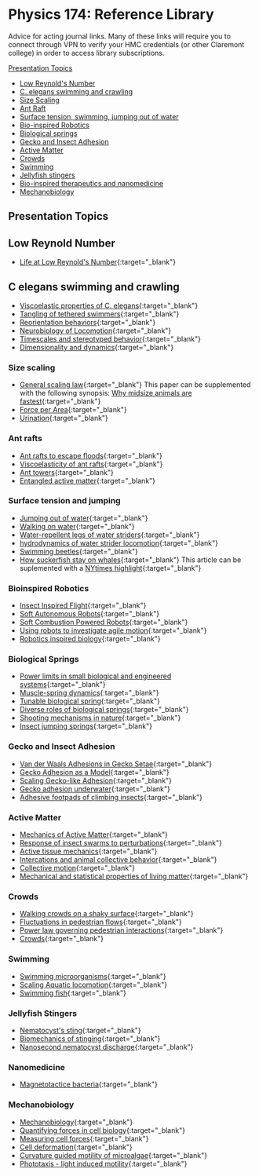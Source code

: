 # Physics 174: Reference Library

Advice for acting journal links. Many of these links will require you to connect through VPN to verify your HMC credentials (or other Claremont college) in order to access library subscriptions. 

[Presentation Topics](#presentation-topics)

+ [Low Reynold's Number](#low-reynold-number)
+ [C. elegans swimming and crawling](#c-elegans-swimming-and-crawling)
+ [Size Scaling](#size-scaling)
+ [Ant Raft](#ant-rafts)
+ [Surface tension, swimming, jumping out of water](#Surface-tension-and-jumping)
+ [Bio-inspired Robotics](#Bioinspired-robotics)
+ [Biological springs](#Biological-springs)
+ [Gecko and Insect Adhesion](#Gecko-and-insect-adhesion)
+ [Active Matter](#Active-matter)
+ [Crowds](#Crowds)
+ [Swimming](#Swimming)
+ [Jellyfish stingers](#Jellyfish-stingers)
+ [Bio-inspired therapeutics and nanomedicine](#Nanomedicine)
+ [Mechanobiology](#Mechanobiology)

## Presentation Topics

## Low Reynold Number
+ [Life at Low Reynold's Number](images/Purcell_AJPhys1977.pdf){:target="_blank"}

## C elegans swimming and crawling
+ [Viscoelastic properties of C. elegans](https://doi.org/10.1073/pnas.1219965110){:target="_blank"}
+ [Tangling of tethered swimmers](https://doi.org/10.1103/PhysRevLett.113.138101){:target="_blank"}
+ [Reorientation behaviors](https://doi.org/10.7554/eLife.17227){:target="_blank"}
+ [Neurobiology of Locomotion](10.1093/biosci/biu058){:target="_blank"}
+ [Timescales and stereotyped behavior](https://doi.org/10.1073/pnas.1007868108){:target="_blank"}
+ [Dimensionality and dynamics](10.1371/journal.pcbi.1000028){:target="_blank"}

### Size scaling
+ [General scaling law](http://www.nature.com/articles/s41559-017-0241-4){:target="_blank"} This paper can be supplemented with the following synopsis: [Why midsize animals are fastest](https://www.sciencemag.org/news/2017/07/why-midsized-animals-are-fastest-earth){:target="_blank"}
+ [Force per Area](https://royalsocietypublishing.org/doi/full/10.1098/rsos.160313){:target="_blank"}
+ [Urination](https://www.pnas.org/content/111/33/11932){:target="_blank"}

### Ant rafts
+ [Ant rafts to escape floods](http://www.pnas.org/cgi/doi/10.1073/pnas.1016658108){:target="_blank"}
+ [Viscoelasticity of ant rafts](https://www.nature.com/articles/nmat4450){:target="_blank"}
+ [Ant towers](http://hu.gatech.edu/wp-content/uploads/2017/07/Hu17-tower.pdf){:target="_blank"}
+ [Entangled active matter](http://link.springer.com/10.1140/epjst/e2015-50264-4){:target="_blank"}

### Surface tension and jumping
+ [Jumping out of water](https://royalsocietypublishing.org/doi/full/10.1098/rsif.2019.0014){:target="_blank"}
+ [Walking on water](https://doi.org/10.1146/annurev.fluid.38.050304.092157){:target="_blank"}
+ [Water-repellent legs of water striders](https://www.nature.com/articles/432036a){:target="_blank"}
+ [hydrodynamics of water strider locomotion](https://www.nature.com/articles/nature01793){:target="_blank"}
+ [Swimming beetles](https://www.jstor.org/stable/1727630){:target="_blank"}
+ [How suckerfish stay on whales](https://jeb.biologists.org/content/223/20/jeb226654){:target="_blank"} This article can be suplemented with a [NYtimes highlight](https://www.nytimes.com/2020/10/29/science/remoras-suckerfish-whales.html?surface=home-discovery-vi-prg&amp;fellback=false&amp;req_id=300488013&amp;algo=identity&amp;imp_id=481468989&amp;action=click&amp;module=Science%20%20Technology&amp;pgtype=Homepage){:target="_blank"}

### Bioinspired Robotics
+ [Insect Inspired Flight](http://science.sciencemag.org/content/340/6132/603){:target="_blank"}
+ [Soft Autonomous Robots](http://www.nature.com/articles/nature19100){:target="_blank"}
+ [Soft Combustion Powered Robots](https://www.sciencemag.org/lookup/doi/10.1126/science.aab0129){:target="_blank"}
+ [Using robots to investigate agile motion](http://www.sciencemag.org/cgi/doi/10.1126/science.1254486){:target="_blank"}
+ [Robotics inspired biology](http://jeb.biologists.org/content/221/7/jeb138438){:target="_blank"}

### Biological Springs
+ [Power limits in small biological and engineered systems](http://www.sciencemag.org/lookup/doi/10.1126/science.aao1082){:target="_blank"}
+ [Muscle-spring dynamics](http://rspb.royalsocietypublishing.org/lookup/doi/10.1098/rspb.2016.1561){:target="_blank"}
+ [Tunable biological spring](http://www.royalsocietypublishing.org/doi/10.1098/rspb.2018.2764){:target="_blank"}
+ [Diverse roles of biological springs](http://jeb.biologists.org/cgi/doi/10.1242/jeb.038588){:target="_blank"}
+ [Shooting mechanisms in nature](http://dx.plos.org/10.1371/journal.pone.0158277){:target="_blank"}
+ [Insect jumping springs](http://www.sciencedirect.com/science/article/pii/S0960982217315336){:target="_blank"}

### Gecko and Insect Adhesion
+ [Van der Waals Adhesions in Gecko Setae](http://www.pnas.org/cgi/doi/10.1073/pnas.192252799){:target="_blank"}
+ [Gecko Adhesion as a Model](https://doi.org/10.1146/annurev-ecolsys-120213-091839){:target="_blank"}
+ [Scaling Gecko-like Adhesion](https://onlinelibrary.wiley.com/doi/abs/10.1002/adma.201104191){:target="_blank"}
+ [Gecko adhesion underwater](http://www.pnas.org/cgi/doi/10.1073/pnas.1219317110){:target="_blank"}
+ [Adhesive footpads of climbing insects](https://royalsocietypublishing.org/doi/10.1098/rsif.2016.0371){:target="_blank"}

### Active Matter
+ [Mechanics of Active Matter](https://doi.org/10.1146/annurev-conmatphys-070909-104101){:target="_blank"}
+ [Response of insect swarms to perturbations](https://royalsocietypublishing.org/doi/10.1098/rsif.2018.0739){:target="_blank"}
+ [Active tissue mechanics](http://www.nature.com/articles/s41578-018-0066-z){:target="_blank"}
+ [Intercations and animal collective behavior](http://www.pnas.org/cgi/doi/10.1073/pnas.0711437105){:target="_blank"}
+ [Collective motion](http://www.sciencedirect.com/science/article/pii/S0370157312000968){:target="_blank"}
+ [Mechanical and statistical properties of living matter](https://journals.aps.org/rmp/abstract/10.1103/RevModPhys.85.1143){:target="_blank"}

### Crowds
+ [Walking crowds on a shaky surface](https://royalsocietypublishing.org/doi/10.1098/rsbl.2018.0564){:target="_blank"}
+ [Fluctuations in pedestrian flows](https://link.aps.org/doi/10.1103/PhysRevE.95.032316){:target="_blank"}
+ [Power law governing pedestrian interactions](https://link.aps.org/doi/10.1103/PhysRevLett.113.238701){:target="_blank"}
+ [Crowds](https://doi.org/10.1126/science.aat9891){:target="_blank"}

### Swimming
+ [Swimming microorganisms](http://stacks.iop.org/0034-4885/72/i=9/a=096601?key=crossref.736a5c13368e75b7395f94099aead8e4){:target="_blank"}
+ [Scaling Aquatic locomotion](http://www.nature.com/articles/nphys3078){:target="_blank"}
+ [Swimming fish](https://doi.org/10.1146/annurev-marine-010814-015614){:target="_blank"}

### Jellyfish Stingers
+ [Nematocyst's sting](https://royalsocietypublishing.org/doi/abs/10.1098/rsif.2016.0917){:target="_blank"}
+ [Biomechanics of stinging](https://linkinghub.elsevier.com/retrieve/pii/S0041010109001585){:target="_blank"}
+ [Nanosecond nematocyst discharge](https://doi.org/10.1186/s12915-014-0113-1){:target="_blank"}

### Nanomedicine
+ [Magnetotactice bacteria](http://www.sciencedirect.com/science/article/pii/B9780323429931000100){:target="_blank"}

### Mechanobiology
+ [Mechanobiology](https://linkinghub.elsevier.com/retrieve/pii/S0167488915001536){:target="_blank"}
+ [Quantifying forces in cell biology](http://www.nature.com/doifinder/10.1038/ncb3564){:target="_blank"}
+ [Measuring cell forces](https://www.nature.com/articles/nmeth.3834){:target="_blank"}
+ [Cell deformation](http://www.nature.com/articles/nmat3574){:target="_blank"}
+ [Curvature guided motility of microalgae](https://link.aps.org/doi/10.1103/PhysRevLett.120.068002){:target="_blank"}
+ [Phototaxis - light induced motility](https://www.nature.com/articles/nphys4258){:target="_blank"}